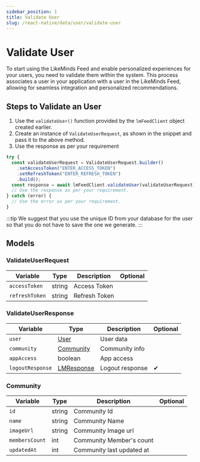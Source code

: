 ```yaml
---
sidebar_position: 1
title: Validate User
slug: /react-native/data/user/validate-user
---
```


# Validate User

To start using the LikeMinds Feed and enable personalized experiences for your users, you need to validate them within the system. This process associates a user in your application with a user in the LikeMinds Feed, allowing for seamless integration and personalized recommendations.

## Steps to Validate an User

1. Use the `validateUser()` function provided by the `lmFeedClient` object created earlier.
2. Create an instance of `ValidateUserRequest`, as shown in the snippet and pass it to the above method.
3. Use the response as per your requirement

```js
try {
  const validateUserRequest = ValidateUserRequest.builder()
    .setAccessToken("ENTER_ACCESS_TOKEN")
    .setRefreshToken("ENTER_REFRESH_TOKEN")
    .build();
  const response = await lmFeedClient.validateUser(validateUserRequest);
  // Use the response as per your requirement.
} catch (error) {
  // Use the error as per your requirement.
}
```

:::tip
We suggest that you use the unique ID from your database for the user so that you do not have to save the one we generate.
:::

## Models

### ValidateUserRequest

| Variable       | Type   | Description   | Optional |
| -------------- | ------ | ------------- | -------- |
| `accessToken`  | string | Access Token  |          |
| `refreshToken` | string | Refresh Token |          |

### ValidateUserResponse

| Variable         | Type                                             | Description     | Optional |
| ---------------- | ------------------------------------------------ | --------------- | -------- |
| `user`           | [User](../Models/user-model.md)                  | User data       |          |
| `community`      | [Community](../User/validate-user.md/#community) | Community info  |          |
| `appAccess`      | boolean                                          | App access      |          |
| `logoutResponse` | [LMResponse](../Models/response-wrapper.md)      | Logout response | ✔        |

### Community

| Variable       | Type   | Description               | Optional |
| -------------- | ------ | ------------------------- | -------- |
| `id`           | string | Community Id              |          |
| `name`         | string | Community Name            |          |
| `imageUrl`     | string | Community Image url       |          |
| `membersCount` | int    | Community Member's count  |          |
| `updatedAt`    | int    | Community last updated at |          |
